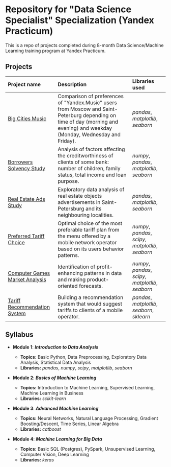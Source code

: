 # Repository for "Data Science Specialist" Specialization (Yandex Practicum)

This is a repo of projects completed during 8-month Data Science/Machine Learning training program at Yandex Practicum. 

## Projects

| Project name | Description | Libraries used | 
| :---------------------- | :---------------------- | :---------------------- |
| [Big Cities Music](big_cities_music) | Comparison of preferences of "Yandex.Music" users from Moscow and Saint-Peterburg depending on time of day (morning and evening) and weekday (Monday, Wednesday and Friday).| *pandas*, *matplotlib*, *seaborn*|
| [Borrowers Solvency Study](solvency_analysis) | Analysis of factors affecting the creditworthiness of clients of some bank: number of children, family status, total income and loan purpose.| *numpy*, *pandas*, *matplotlib*, *seaborn*|
| [Real Estate Ads Study](real_estate_eda) | Exploratory data analysis of real estate objects advertisements in Saint-Petersburg and its neighbouring localities.| *pandas*, *matplotlib*, *seaborn*|
| [Preferred Tariff Choice](optimal_tariff) | Optimal choice of the most preferable tariff plan from the menu offered by a mobile network operator based on its users behavior patterns.| *numpy*, *pandas*, *scipy*, *matplotlib*, *seaborn*|
| [Computer Games Market Analysis](computer_games_analysis) | Identification of profit-enhancing patterns in data and making product-oriented forecasts.| *numpy*, *pandas*, *scipy*, *matplotlib*, *seaborn*|
| [Tariff Recommendation System](recomm_system) | Building a recommendation system that would suggest tariffs to clients of a mobile operator.| *pandas*, *matplotlib*, *seaborn*, *sklearn*|

## Syllabus

- **Module 1**: ***Introduction to Data Analysis***

  - **Topics:** Basic Python, Data Preprocessing, Exploratory Data Analysis, Statistical Data Analysis
  - **Libraries:** *pandas*, *numpy*, *scipy*, *matplotlib*, *seaborn*

- **Module 2**: ***Basics of Machine Learning***

  - **Topics:** Introduction to Machine Learning, Supervised Learning, Machine Learning in Business
  - **Libraries:** *scikit-learn*

- **Module 3**: ***Advanced Machine Learning***
  - **Topics:** Neural Networks, Natural Language Processing, Gradient Boosting/Descent, Time Series, Linear Algebra
  - **Libraries:** *catboost* 

- **Module 4**: ***Machine Learning for Big Data***
  - **Topics:** Basic SQL (Postgres), PySpark, Unsupervised Learning, Computer Vision, Deep Learning
  -  **Libraries:** *keras*
